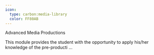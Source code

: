 ```yaml
---
icon:
  type: carbon:media-library
  color: FF80AB
---
```


Advanced Media Productions

This module provides the student with the opportunity to apply his/her knowledge of the pre-producti ... 
